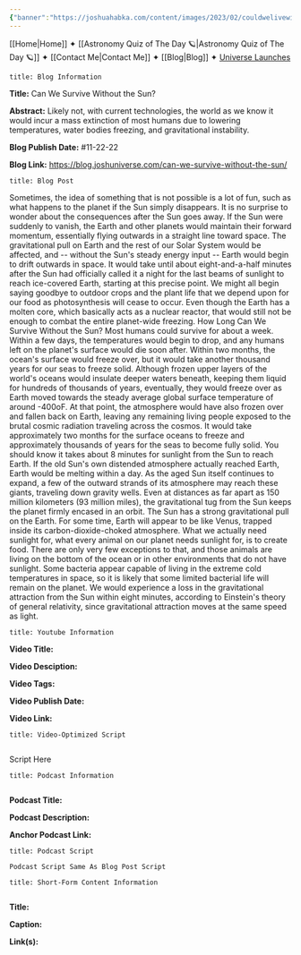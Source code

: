 ```yaml
---
{"banner":"https://joshuahabka.com/content/images/2023/02/couldwelivewithoutthesun--1-.png","banner_x":0.5,"dg-publish":true,"permalink":"/blog/can-we-survive-without-the-sun/","dgPassFrontmatter":true,"noteIcon":"","created":"","updated":""}
---
```




<div class="transclusion internal-embed is-loaded"><div class="markdown-embed">



[[Home\|Home]] ✦ [[Astronomy Quiz of The Day 🪐\|Astronomy Quiz of The Day 🪐]] ✦ [[Contact Me\|Contact Me]] ✦ [[Blog\|Blog]] ✦ [Universe Launches](https://stardashusa.com/)


</div></div>


```ad-info
title: Blog Information
```

**Title:** Can We Survive Without the Sun?

**Abstract:** Likely not, with current technologies, the world as we know it would incur a mass extinction of most humans due to lowering temperatures, water bodies freezing, and gravitational instability.

**Blog Publish Date:** #11-22-22 

**Blog Link:** https://blog.joshuniverse.com/can-we-survive-without-the-sun/

```ad-abstract
title: Blog Post
```

Sometimes, the idea of something that is not possible is a lot of fun, such as what happens to the planet if the Sun simply disappears. It is no surprise to wonder about the consequences after the Sun goes away. If the Sun were suddenly to vanish, the Earth and other planets would maintain their forward momentum, essentially flying outwards in a straight line toward space.
The gravitational pull on Earth and the rest of our Solar System would be affected, and -- without the Sun's steady energy input -- Earth would begin to drift outwards in space. It would take until about eight-and-a-half minutes after the Sun had officially called it a night for the last beams of sunlight to reach ice-covered Earth, starting at this precise point. We might all begin saying goodbye to outdoor crops and the plant life that we depend upon for our food as photosynthesis will cease to occur. Even though the Earth has a molten core, which basically acts as a nuclear reactor, that would still not be enough to combat the entire planet-wide freezing.
How Long Can We Survive Without the Sun?
Most humans could survive for about a week. Within a few days, the temperatures would begin to drop, and any humans left on the planet's surface would die soon after. Within two months, the ocean's surface would freeze over, but it would take another thousand years for our seas to freeze solid.
Although frozen upper layers of the world's oceans would insulate deeper waters beneath, keeping them liquid for hundreds of thousands of years, eventually, they would freeze over as Earth moved towards the steady average global surface temperature of around -400oF. At that point, the atmosphere would have also frozen over and fallen back on Earth, leaving any remaining living people exposed to the brutal cosmic radiation traveling across the cosmos. It would take approximately two months for the surface oceans to freeze and approximately thousands of years for the seas to become fully solid. You should know it takes about 8 minutes for sunlight from the Sun to reach Earth.
If the old Sun's own distended atmosphere actually reached Earth, Earth would be melting within a day. As the aged Sun itself continues to expand, a few of the outward strands of its atmosphere may reach these giants, traveling down gravity wells. Even at distances as far apart as 150 million kilometers (93 million miles), the gravitational tug from the Sun keeps the planet firmly encased in an orbit.
The Sun has a strong gravitational pull on the Earth. For some time, Earth will appear to be like Venus, trapped inside its carbon-dioxide-choked atmosphere. What we actually need sunlight for, what every animal on our planet needs sunlight for, is to create food.
There are only very few exceptions to that, and those animals are living on the bottom of the ocean or in other environments that do not have sunlight. Some bacteria appear capable of living in the extreme cold temperatures in space, so it is likely that some limited bacterial life will remain on the planet. We would experience a loss in the gravitational attraction from the Sun within eight minutes, according to Einstein's theory of general relativity, since gravitational attraction moves at the same speed as light.

```ad-info
title: Youtube Information
```

**Video Title:**

**Video Desciption:**

**Video Tags:**

**Video Publish Date:**

**Video Link:**

```ad-abstract
title: Video-Optimized Script


```

Script Here

```ad-info
title: Podcast Information


```

**Podcast Title:**

**Podcast Description:**

**Anchor Podcast Link:**

```ad-info
title: Podcast Script

Podcast Script Same As Blog Post Script

```


```ad-info
title: Short-Form Content Information


```

**Title:**

**Caption:**

**Link(s):**

